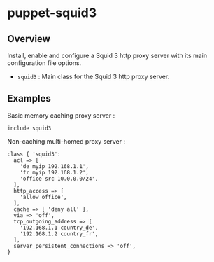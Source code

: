 # puppet-squid3

## Overview

Install, enable and configure a Squid 3 http proxy server with its main
configuration file options.

* `squid3` : Main class for the Squid 3 http proxy server.

## Examples

Basic memory caching proxy server :

    include squid3

Non-caching multi-homed proxy server :

    class { 'squid3':
      acl => [
        'de myip 192.168.1.1',
        'fr myip 192.168.1.2',
        'office src 10.0.0.0/24',
      ],
      http_access => [
        'allow office',
      ],
      cache => [ 'deny all' ],
      via => 'off',
      tcp_outgoing_address => [
        '192.168.1.1 country_de',
        '192.168.1.2 country_fr',
      ],
      server_persistent_connections => 'off',
    }

